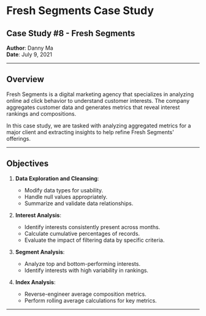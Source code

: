 
# Fresh Segments Case Study

## Case Study #8 - Fresh Segments
**Author**: Danny Ma  
**Date**: July 9, 2021

---

## Overview
Fresh Segments is a digital marketing agency that specializes in analyzing online ad click behavior to understand customer interests. The company aggregates customer data and generates metrics that reveal interest rankings and compositions.

In this case study, we are tasked with analyzing aggregated metrics for a major client and extracting insights to help refine Fresh Segments' offerings.

---

## Objectives
1. **Data Exploration and Cleansing**:
   - Modify data types for usability.
   - Handle null values appropriately.
   - Summarize and validate data relationships.

2. **Interest Analysis**:
   - Identify interests consistently present across months.
   - Calculate cumulative percentages of records.
   - Evaluate the impact of filtering data by specific criteria.

3. **Segment Analysis**:
   - Analyze top and bottom-performing interests.
   - Identify interests with high variability in rankings.

4. **Index Analysis**:
   - Reverse-engineer average composition metrics.
   - Perform rolling average calculations for key metrics.

---
